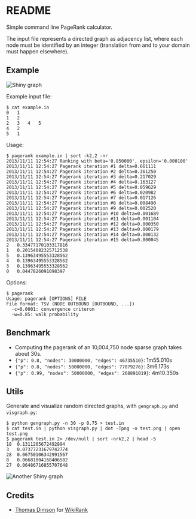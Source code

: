 README
======

Simple command line PageRank calculator.

The input file represents a directed graph as adjacency list, where each node
must be identified by an integer (translation from and to your domain must
happen elsewhere).

Example
-------

![Shiny graph](http://i.imgur.com/0ZQYLFl.png)

Example input file:

    $ cat example.in 
    0   1
    1   2
    2   3   4   5
    4   2
    5   1


Usage:

    $ pagerank example.in | sort -k2,2 -nr
    2013/11/11 12:54:27 Ranking with beta='0.850000', epsilon='0.000100'
    2013/11/11 12:54:27 Pagerank iteration #1 delta=0.661111
    2013/11/11 12:54:27 Pagerank iteration #2 delta=0.361250
    2013/11/11 12:54:27 Pagerank iteration #3 delta=0.217029
    2013/11/11 12:54:27 Pagerank iteration #4 delta=0.163127
    2013/11/11 12:54:27 Pagerank iteration #5 delta=0.059629
    2013/11/11 12:54:27 Pagerank iteration #6 delta=0.020982
    2013/11/11 12:54:27 Pagerank iteration #7 delta=0.017126
    2013/11/11 12:54:27 Pagerank iteration #8 delta=0.008490
    2013/11/11 12:54:27 Pagerank iteration #9 delta=0.002520
    2013/11/11 12:54:27 Pagerank iteration #10 delta=0.001689
    2013/11/11 12:54:27 Pagerank iteration #11 delta=0.001104
    2013/11/11 12:54:27 Pagerank iteration #12 delta=0.000350
    2013/11/11 12:54:27 Pagerank iteration #13 delta=0.000179
    2013/11/11 12:54:27 Pagerank iteration #14 delta=0.000132
    2013/11/11 12:54:27 Pagerank iteration #15 delta=0.000045
    2   0.33477170103317816
    1   0.20154082325712538
    5   0.13963495553328562
    4   0.13963495553328562
    3   0.13963495553328562
    0   0.0447826091098397



Options:

    $ pagerank 
    Usage: pagerank [OPTIONS] FILE
    File format: TSV (NODE OUTBOUND [OUTBOUND, ...])
      -c=0.0001: convergence criteron
      -w=0.85: walk probability


Benchmark
---------

* Computing the pagerank of an 10,004,750 node sparse graph takes about 30s.
* `{"p": 0.8, "nodes": 30000000, "edges": 46735510}`: 1m55.010s
* `{"p": 0.8, "nodes": 50000000, "edges": 77879276}`: 3m6.173s
* `{"p": 0.99, "nodes": 50000000, "edges": 268891019}`: 4m10.350s


Utils
-----

Generate and visualize random directed graphs, with `gengraph.py`
and `visgraph.py`:

    $ python gengraph.py -n 30 -p 0.75 > test.in
    $ cat test.in | python visgraph.py | dot -Tpng -o test.png | open test.png
    $ pagerank test.in 2> /dev/null | sort -nrk2,2 | head -5
    18  0.1311205672492894
    3   0.07377231679742774
    28  0.06750106342991567
    8   0.06681004168406582
    27  0.06486716855707648


![Another Shiny graph](http://i.imgur.com/hzzKtzq.png)


Credits
-------

* [Thomas Dimson](https://github.com/cosbynator) for [WikiRank](https://github.com/cosbynator/WikiRank)
